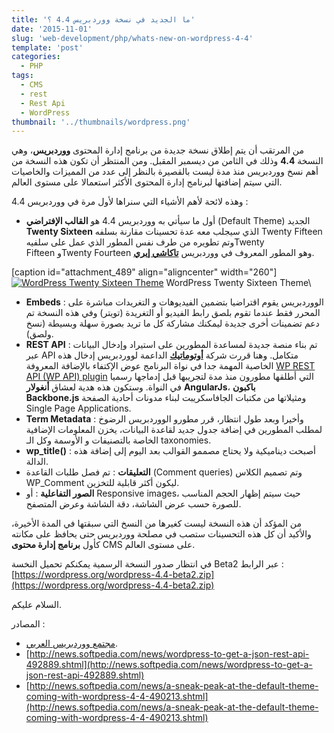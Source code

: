 ```yaml
---
title: 'ما الجديد في نسخة ووردبريس 4.4 ؟'
date: '2015-11-01'
slug: 'web-development/php/whats-new-on-wordpress-4-4'
template: 'post'
categories:
  - PHP
tags:
  - CMS
  - rest
  - Rest Api
  - WordPress
thumbnail: '../thumbnails/wordpress.png'
---
```


من المرتقب أن يتم إطلاق نسخة جديدة من برنامج إدارة المحتوى **ووردبريس**، وهي النسخة **4.4** وذلك في الثامن من ديسمبر المقبل. ومن المنتظر أن تكون هذه النسخة من أهم نسخ ووردبريس منذ مدة ليست بالقصيرة بالنظر إلى عدد من المميزات والخاصيات التي سيتم إضافتها لبرنامج إدارة المحتوى الأكثر استعمالا على مستوى العالم.

وهذه لائحة لأهم الأشياء التي سنراها لأول مرة في ووردبريس 4.4 :

- أول ما سيأتي به ووردبريس 4.4 هو **القالب الإفتراضي** (Default Theme) الجديد **Twenty Sixteen** الذي سيجلب معه عدة تحسينات مقارنة بسلفه Twenty Fifteen وتم تطويره من طرف نفس المطور الذي عمل على سلفيهTwenty Fifteen وTwenty Fourteen وهو المطور المعروف في ووردبريس **[تاكاشي إيري](https://profiles.wordpress.org/iamtakashi)**.

[caption id="attachment_489" align="aligncenter" width="260"][![WordPress Twenty Sixteen Theme](../images/twenty-sixteen-260x300.jpg)](../images/twenty-sixteen.jpg) WordPress Twenty Sixteen Theme\

- **Embeds** : الووردبريس يقوم اقتراضيا بتضمين الفيديوهات و التغريدات مباشرة على المحرر فقط عندما تقوم بلصق رابط الفيديو أو التغريدة (تويتر) وفي هذه النسخة تم دعم تضمينات أخرى جديدة ليمكنك مشاركة كل ما تريد بصورة سهلة وبسيطة (نسخ ولصق).
- **REST API** : تم بناء منصة جديدة لمساعدة المطورين على استيراد وإدخال البيانات عبر API متكامل. وهنا قررت شركة **[أوتوماتيك](https://automattic.com/)** الداعمة لووردبريس إدخال هذه الخاصية المهمة جدا في نواة البرنامج عوض الإكتفاء بالإضافة المعروفة [WP REST API (WP API) plugin](https://wordpress.org/plugins/json-rest-api/) التي أطلقها مطورون منذ مدة لتجريبها قبل إدماجها رسميا في النواة. وستكون هذه هدية لعشاق **أنغولار** **AngularJs**، **باكبون Backbone.js** ومثيلاتها من مكتبات الجافاسكريبت لبناء مدونات أحادية الصفحة Single Page Applications.
- **Term Metadata** : وأخيرا وبعد طول انتظار، قرر مطورو الووردبريس الرضوخ لمطلب المطورين في إضافة جدول جديد لقاعدة البيانات، يخزن المعلومات الإضافية الخاصة بالتصنيفات و الأوسمة وكل الـ taxonomies.
- **wp_title()** : أصبحت ديناميكية ولا يحتاج مصممو القوالب بعد اليوم إلى إضافة هذه الدالة.
- **التعليقات** : تم فصل طلبات القاعدة (Comment queries) وتم تصميم الكلاس WP_Comment ليكون أكثر قابلية للتخزين.
- **الصور التفاعلية** : أو Responsive images، حيث سيتم إظهار الحجم المناسب للصورة حسب عرض الشاشة، دقة الشاشة وعرض المتصفح.

من المؤكد أن هذه النسخة ليست كغيرها من النسخ التي سبقتها في المدة الأخيرة، والأكيد أن كل هذه التحسينات ستصب في مصلحة ووردبريس حتى يحافظ على مكانته كأول **برنامج إدارة محتوى** CMS على مستوى العالم.

في انتظار صدور النسخة الرسمية يمكنكم تحميل النخسة Beta2 عبر الرابط :[https://wordpress.org/wordpress-4.4-beta2.zip](https://wordpress.org/wordpress-4.4-beta2.zip)

السلام عليكم.

المصادر :

- [مجتمع ووردبريس العربي](https://www.facebook.com/photo.php?fbid=103447696685913&set=gm.501762389994657).
- [http://news.softpedia.com/news/wordpress-to-get-a-json-rest-api-492889.shtml](http://news.softpedia.com/news/wordpress-to-get-a-json-rest-api-492889.shtml)
- [http://news.softpedia.com/news/a-sneak-peak-at-the-default-theme-coming-with-wordpress-4-4-490213.shtml](http://news.softpedia.com/news/a-sneak-peak-at-the-default-theme-coming-with-wordpress-4-4-490213.shtml)
